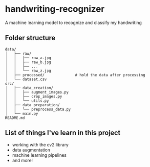 # handwriting-recognizer
A machine learning model to recognize and classify my handwriting

## Folder structure
```text
data/
│   ├── raw/
│   │   ├── raw_a.jpg
│   │   ├── raw_b.jpg
│   │   ├── ...
│   │   └── raw_z.jpg
│   ├── processed/              # hold the data after processing
│   └── dataset.csv    
src/
│   ├── data_creation/
│   │   ├── augment_images.py
│   │   ├── crop_images.py
│   │   └── utils.py
│   ├── data_preparation/
│   │   └── preprocess_data.py
│   └── main.py
README.md
```


## List of things I've learn in this project
- working with the cv2 library
- data augmentation
- machine learning pipelines
- and more!

